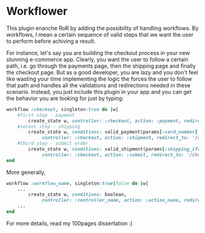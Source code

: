 Workflower
=========
This plugin enanche RoR by adding the possibility of handling workflows. By workflows, I mean a certain sequence of valid steps that we want the user to perform before achiving a result.

For instance, let's say you are building the checkout process in your new stunning e-commerce app. Clearly, you want the user to follow a certain path, i.e. go through the payments page, then the shipping page and finally the checkout page. 
But as a good developer, you are lazy and you don't feel like wasting your time implementing the logic the forces the user to follow that path and handles all the validations and redirections needed in these scenario. Instead, you just include this plugin in your app and you can get the behavior you are looking for just by typing:

``` ruby
workflow :checkout, singleton:true do |w|
    #first step - payment
		create_state w, controller: :checkout, action: :payment, redirect_to_wf: 'login'
    #secont step - shipping
		create_state w, conditions: valid_payment(params[:card_number]),
			 controller: :checkout, action: :shipment, redirect_to: '/checkout'
    #third step - submit order
		create_state w, conditions: valid_shipment(params[:shipping_ifo]),
			 controller: :checkout, action: :submit, redirect_to: '/checkout/shipment'	
end
```

More generally,
``` ruby
workflow :workflow_name, singleton:true|false do |w|
    ...
		create_state w, conditions: boolean,
			 controller: :controller_name, action: :action_name, redirect_to: '/checkout'
    ...
end
```

For more details, read my 100pages dissertation :)
